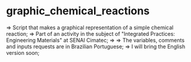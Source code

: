 # graphic_chemical_reactions

=> Script that makes a graphical representation of a simple chemical reaction;
=> Part of an activity in the subject of "Integrated Practices: Engineering Materials" at SENAI Cimatec;
=>
=> The variables, comments and inputs requests are in Brazilian Portuguese;
=> I will bring the English version soon;